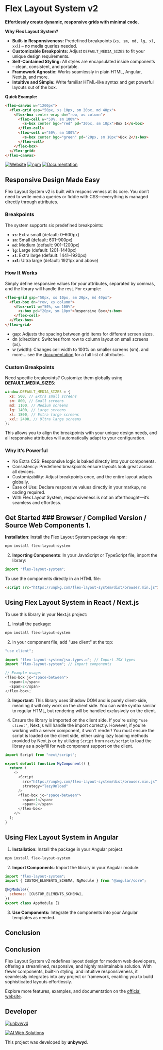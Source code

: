 # Flex Layout System v2

**Effortlessly create dynamic, responsive grids with minimal code.**

**Why Flex Layout System?**

- **Built-in Responsiveness:** Predefined breakpoints (`xs, sm, md, lg, xl, xxl`) – no media queries needed.
- **Customizable Breakpoints:** Adjust `DEFAULT_MEDIA_SIZES` to fit your unique design requirements.
- **Self-Contained Styling:** All styles are encapsulated inside components – clean, consistent, and portable.
- **Framework Agnostic:** Works seamlessly in plain HTML, Angular, Next.js, and more.
- **Intuitive and Simple:** Write familiar HTML-like syntax and get powerful layouts out of the box.

**Quick Example:**

```html
<flex-canvas w="1200px">
  <flex-grid gap="50px, xs 10px, sm 20px, md 40px">
    <flex-box center wrap dn="row, xs column">
      <flex-cell w="50%, sm 100%">
        <s-box center bgc="red" pd="20px, sm 10px">Box 1</s-box>
      </flex-cell>
      <flex-cell w="50%, sm 100%">
        <s-box center bgc="green" pd="20px, sm 10px">Box 2</s-box>
      </flex-cell>
    </flex-box>
  </flex-grid>
</flex-canvas>
```

[![Website](https://img.shields.io/badge/Website-Official-blue)](https://flexlayout.com/)
[![npm](https://img.shields.io/badge/npm-Package-red)](https://www.npmjs.com/package/flex-layout-system)
[![Documentation](https://img.shields.io/badge/Docs-Documentation-green)](https://flexlayout.com/docs)

## Responsive Design Made Easy

Flex Layout System v2 is built with responsiveness at its core. You don’t need to write media queries or fiddle with CSS—everything is managed directly through attributes.

### Breakpoints

The system supports six predefined breakpoints:

- **`xs`**: Extra small (default: 0–600px)
- **`sm`**: Small (default: 601–900px)
- **`md`**: Medium (default: 901–1200px)
- **`lg`**: Large (default: 1201–1440px)
- **`xl`**: Extra large (default: 1441–1920px)
- **`xxl`**: Ultra large (default: 1921px and above)

### How It Works

Simply define responsive values for your attributes, separated by commas, and the library will handle the rest. For example:

```html
<flex-grid gap="50px, xs 10px, sm 20px, md 40px">
  <flex-box dn="row, xs column">
    <flex-cell w="50%, sm 100%">
      <s-box pd="20px, sm 10px">Responsive Box</s-box>
    </flex-cell>
  </flex-box>
</flex-grid>
```

- gap: Adjusts the spacing between grid items for different screen sizes.
- dn (direction): Switches from row to column layout on small screens (xs).
- w (width): Changes cell width to 100% on smaller screens (sm).
  and more... see the [documentation](https://flexlayout.com/docs) for a full list of attributes.

### Custom Breakpoints

Need specific breakpoints? Customize them globally using **DEFAULT_MEDIA_SIZES**:

```js
window.DEFAULT_MEDIA_SIZES = {
  xs: 500, // Extra small screens
  sm: 800, // Small screens
  md: 1100, // Medium screens
  lg: 1400, // Large screens
  xl: 1800, // Extra large screens
  xxl: 2400, // Ultra large screens
};
```

This allows you to align the breakpoints with your unique design needs, and all responsive attributes will automatically adapt to your configuration.

### Why It’s Powerful

- No Extra CSS: Responsive logic is baked directly into your components.
- Consistency: Predefined breakpoints ensure layouts look great across all devices.
- Customizability: Adjust breakpoints once, and the entire layout adapts globally.
- Ease of Use: Declare responsive values directly in your markup, no coding required.
- With Flex Layout System, responsiveness is not an afterthought—it’s seamless and effortless.

## Get Started ### Browser / Compiled Version / Source Web Components 1.

**Installation**: Install the Flex Layout System package via npm:

```bash
npm install flex-layout-system
```

2. **Importing Components**:
   In your JavaScript or TypeScript file, import the library:

```js
import "flex-layout-system";
```

To use the components directly in an HTML file:

```html
<script src="https://unpkg.com/flex-layout-system/dist/browser.min.js"></script>
```

## Using Flex Layout System in React / Next.js

To use this library in your Next.js project:

1. Install the package:

```bash
npm install flex-layout-system
```

2. In your component file, add "use client" at the top:

```js
"use client";

import "flex-layout-system/jsx.types.d"; // Import JSX types
import "flex-layout-system"; // Import components

// Example usage:
<flex-box jc="space-between">
  <span>1</span>
  <span>2</span>
</flex-box>;
```

3. **Important**: This library uses Shadow DOM and is purely client-side, meaning it will only work on the client side. You can write syntax similar to regular HTML, but rendering will be handled exclusively on the client.

4. Ensure the library is imported on the client side. If you're using `"use client"`, Next.js will handle the import correctly. However, if you're working with a server component, it won't render! You must ensure the script is loaded on the client side, either using lazy loading methods provided by Next.js or by utilizing `Script` from `next/script` to load the library as a polyfill for web component support on the client.

```js
import Script from "next/script";

export default function MyComponent() {
  return (
    <>
      <Script
        src="https://unpkg.com/flex-layout-system/dist/browser.min.js"
        strategy="lazyOnload"
      />
      <flex-box jc="space-between">
        <span>1</span>
        <span>2</span>
      </flex-box>
    </>
  );
}
```

## Using Flex Layout System in Angular

1. **Installation**:
   Install the package in your Angular project:

```bash
npm install flex-layout-system
```

2. **Import Components**:
   Import the library in your Angular module:

```js
import "flex-layout-system";
import { CUSTOM_ELEMENTS_SCHEMA, NgModule } from "@angular/core";

@NgModule({
  schemas: [CUSTOM_ELEMENTS_SCHEMA],
})
export class AppModule {}
```

3. **Use Components:**
   Integrate the components into your Angular templates as needed.

## Conclusion

## Conclusion

Flex Layout System v2 redefines layout design for modern web developers, offering a streamlined, responsive, and highly maintainable solution. With fewer components, built-in styling, and intuitive responsiveness, it seamlessly integrates into any project or framework, enabling you to build sophisticated layouts effortlessly.

Explore more features, examples, and documentation on the [official website](https://flexlayout.com).

## Developer

[![unbywyd](https://img.shields.io/badge/unbywyd-Web_Developer-green)](https://unbywyd.com)

[![AI Web Solutions](https://img.shields.io/badge/AI_Web_Solutions-aiweb.co.il-black)](https://aiweb.co.il)

This project was developed by **unbywyd**.
